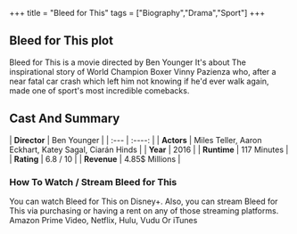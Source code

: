 +++
title = "Bleed for This"
tags = ["Biography","Drama","Sport"]
+++
## Bleed for This plot
Bleed for This is a movie directed by Ben Younger It's about The inspirational story of World Champion Boxer Vinny Pazienza who, after a near fatal car crash which left him not knowing if he'd ever walk again, made one of sport's most incredible comebacks.
## Cast And Summary
| **Director**      | Ben Younger |
    | :---        |    :----:   |
    |  **Actors** | Miles Teller, Aaron Eckhart, Katey Sagal, Ciarán Hinds |
    | **Year**   | 2016    |
    |  **Runtime** | 117 Minutes |
    |  **Rating** | 6.8 / 10 | 
    |  **Revenue** | 4.85$ Millions |
### How To Watch / Stream Bleed for This
You can watch Bleed for This on Disney+.
Also, you can stream Bleed for This via purchasing or having a rent on any of those streaming platforms.
Amazon Prime Video, Netflix, Hulu, Vudu Or iTunes